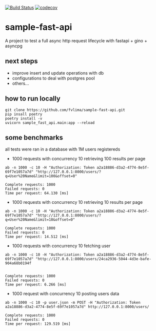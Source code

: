 [![Build Status](https://travis-ci.org/fvlima/sample-fast-api.svg?branch=master)](https://travis-ci.org/fvlima/sample-fast-api)
[![codecov](https://codecov.io/gh/fvlima/sample-fast-api/branch/master/graph/badge.svg)](https://codecov.io/gh/fvlima/sample-fast-api)

# sample-fast-api

A project to test a full async http request lifecycle with fastapi + gino + asyncpg

## next steps
- improve insert and update operations with db
- configurations to deal with postgres pool
- others...


## how to run locally
```
git clone https://github.com/fvlima/sample-fast-api.git
pip insall poetry
poetry install -v
uvicorn sample_fast_api.main:app --reload
```

## some benchmarks
all tests were ran in a database with 1M users registereds

- 1000 requests with concurrency 10 retrieving 100 results per page
```
ab -n 1000 -c 10 -H "Authorization: Token a2a18886-d3a2-4774-8e5f-69f7e1057a7d" "http://127.0.0.1:8000/users/?q=User%20Name&limit=100&offset=0"

Complete requests: 1000
Failed requests: 0
Time per request: 64.130 [ms]
```

- 1000 requests with concurrency 10 retrieving 10 results per page
```
ab -n 1000 -c 10 -H "Authorization: Token a2a18886-d3a2-4774-8e5f-69f7e1057a7d" "http://127.0.0.1:8000/users/?q=User%20Name&limit=10&offset=0"

Complete requests: 1000
Failed requests: 0
Time per request: 14.512 [ms]
```

- 1000 requests with concurrency 10 fetching  user
```
ab -n 1000 -c 10 -H "Authorization: Token a2a18886-d3a2-4774-8e5f-69f7e1057a7d" "http://127.0.0.1:8000/users/24ca2936-5044-4d3e-bafe-904a68b0194f


Complete requests: 1000
Failed requests: 0
Time per request: 6.266 [ms]
```


- 1000 request with concurrency 10 posting users data
```
ab -n 1000 -c 10 -p user.json -m POST -H "Authorization: Token a2a18886-d3a2-4774-8e5f-69f7e1057a7d" http://127.0.0.1:8000/users/

Complete requests: 1000
Failed requests: 0
Time per request: 129.519 [ms]
```
